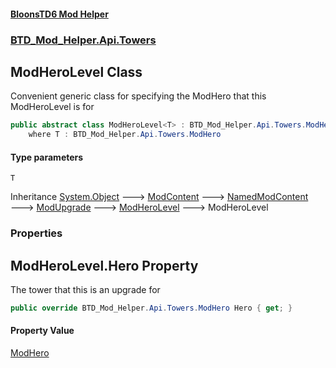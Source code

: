 #### [BloonsTD6 Mod Helper](index.md 'index')
### [BTD_Mod_Helper.Api.Towers](index.md#BTD_Mod_Helper.Api.Towers 'BTD_Mod_Helper.Api.Towers')

## ModHeroLevel<T> Class

Convenient generic class for specifying the ModHero that this ModHeroLevel is for

```csharp
public abstract class ModHeroLevel<T> : BTD_Mod_Helper.Api.Towers.ModHeroLevel
    where T : BTD_Mod_Helper.Api.Towers.ModHero
```
#### Type parameters

<a name='BTD_Mod_Helper.Api.Towers.ModHeroLevel_T_.T'></a>

`T`

Inheritance [System.Object](https://docs.microsoft.com/en-us/dotnet/api/System.Object 'System.Object') &#129106; [ModContent](BTD_Mod_Helper.Api.ModContent.md 'BTD_Mod_Helper.Api.ModContent') &#129106; [NamedModContent](BTD_Mod_Helper.Api.NamedModContent.md 'BTD_Mod_Helper.Api.NamedModContent') &#129106; [ModUpgrade](BTD_Mod_Helper.Api.Towers.ModUpgrade.md 'BTD_Mod_Helper.Api.Towers.ModUpgrade') &#129106; [ModHeroLevel](BTD_Mod_Helper.Api.Towers.ModHeroLevel.md 'BTD_Mod_Helper.Api.Towers.ModHeroLevel') &#129106; ModHeroLevel<T>
### Properties

<a name='BTD_Mod_Helper.Api.Towers.ModHeroLevel_T_.Hero'></a>

## ModHeroLevel<T>.Hero Property

The tower that this is an upgrade for

```csharp
public override BTD_Mod_Helper.Api.Towers.ModHero Hero { get; }
```

#### Property Value
[ModHero](BTD_Mod_Helper.Api.Towers.ModHero.md 'BTD_Mod_Helper.Api.Towers.ModHero')